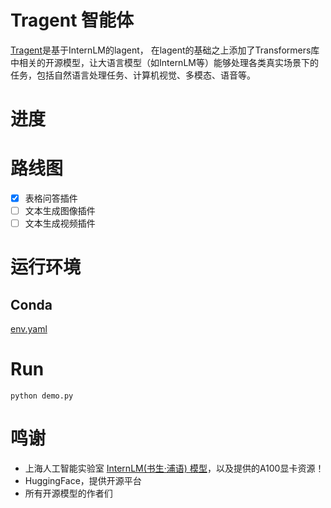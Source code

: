 # Tragent 智能体

[Tragent](https://github.com/liuxianyi/Tragent.git)是基于InternLM的lagent， 在lagent的基础之上添加了Transformers库中相关的开源模型，让大语言模型（如InternLM等）能够处理各类真实场景下的任务，包括自然语言处理任务、计算机视觉、多模态、语音等。

# 进度

# 路线图

- [x]  表格问答插件
- [ ]  文本生成图像插件
- [ ]  文本生成视频插件

# 运行环境

## Conda

[env.yaml](%E9%A1%B9%E7%9B%AE-Tragent%E6%99%BA%E8%83%BD%E4%BD%93%20bb55afa3dffb4cec843f6776341824d1/env.yaml)

# Run

```
python demo.py
```

# 鸣谢

- 上海人工智能实验室 [InternLM(书生·浦语) 模型](https://github.com/InternLM/InternLM)，以及提供的A100显卡资源！
- HuggingFace，提供开源平台
- 所有开源模型的作者们
